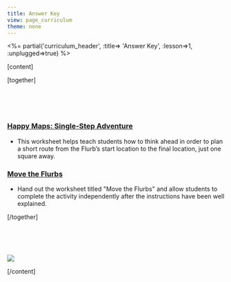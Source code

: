 ```yaml
---
title: Answer Key
view: page_curriculum
theme: none
---
```


<%= partial('curriculum_header', :title=> 'Answer Key', :lesson=>1, :unplugged=>true) %>

[content]

[together]

<br/><br/><br/>


### [Happy Maps: Single-Step Adventure](answers/Key-Activity1-HappyMaps.pdf)
- This worksheet helps teach students how to think ahead in order to plan a short route from the Flurb’s start location to the final location, just one square away.

### [Move the Flurbs](answers/Key-Assessment1-HappyMaps.pdf)
- Hand out the worksheet titled "Move the Flurbs" and allow students to complete the activity independently after the instructions have been well explained. 

[/together]

<!--(this is left in here as an example of how to include an image in Markdown)
![](binaryphoto.png) -->


<br/><br/><br/>

<a href="http://creativecommons.org/"><img src="https://code.org/curriculum/docs/k-5/creativeCommons.png" border="0"></a>



[/content]

<link rel="stylesheet" type="text/css" href="../docs/morestyle.css"/>